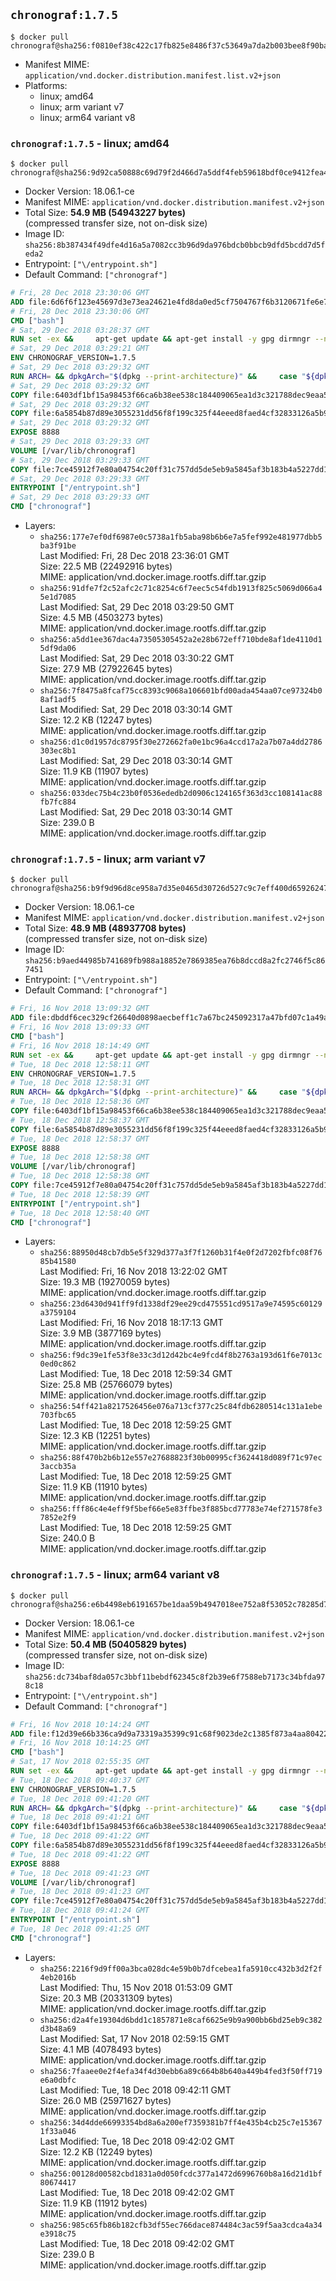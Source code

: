 ## `chronograf:1.7.5`

```console
$ docker pull chronograf@sha256:f0810ef38c422c17fb825e8486f37c53649a7da2b003bee8f90ba5d056ac33c0
```

-	Manifest MIME: `application/vnd.docker.distribution.manifest.list.v2+json`
-	Platforms:
	-	linux; amd64
	-	linux; arm variant v7
	-	linux; arm64 variant v8

### `chronograf:1.7.5` - linux; amd64

```console
$ docker pull chronograf@sha256:9d92ca50888c69d79f2d466d7a5ddf4feb59618bdf0ce9412fea499f7d64ddb5
```

-	Docker Version: 18.06.1-ce
-	Manifest MIME: `application/vnd.docker.distribution.manifest.v2+json`
-	Total Size: **54.9 MB (54943227 bytes)**  
	(compressed transfer size, not on-disk size)
-	Image ID: `sha256:8b387434f49dfe4d16a5a7082cc3b96d9da976bdcb0bbcb9dfd5bcdd7d5feda2`
-	Entrypoint: `["\/entrypoint.sh"]`
-	Default Command: `["chronograf"]`

```dockerfile
# Fri, 28 Dec 2018 23:30:06 GMT
ADD file:6d6f6f123e45697d3e73ea24621e4fd8da0ed5cf7504767f6b3120671fe6e7d1 in / 
# Fri, 28 Dec 2018 23:30:06 GMT
CMD ["bash"]
# Sat, 29 Dec 2018 03:28:37 GMT
RUN set -ex &&     apt-get update && apt-get install -y gpg dirmngr --no-install-recommends &&     rm -rf /var/lib/apt/lists/* &&     for key in         05CE15085FC09D18E99EFB22684A14CF2582E0C5 ;     do         gpg --keyserver ha.pool.sks-keyservers.net --recv-keys "$key" ||         gpg --keyserver pgp.mit.edu --recv-keys "$key" ||         gpg --keyserver keyserver.pgp.com --recv-keys "$key" ;     done
# Sat, 29 Dec 2018 03:29:21 GMT
ENV CHRONOGRAF_VERSION=1.7.5
# Sat, 29 Dec 2018 03:29:32 GMT
RUN ARCH= && dpkgArch="$(dpkg --print-architecture)" &&     case "${dpkgArch##*-}" in       amd64) ARCH='amd64';;       arm64) ARCH='arm64';;       armhf) ARCH='armhf';;       armel) ARCH='armel';;       *)     echo "Unsupported architecture: ${dpkgArch}"; exit 1;;     esac &&     set -x &&     apt-get update && apt-get install -y ca-certificates curl --no-install-recommends &&     rm -rf /var/lib/apt/lists/* &&     curl -SLO "https://dl.influxdata.com/chronograf/releases/chronograf_${CHRONOGRAF_VERSION}_${ARCH}.deb.asc" &&     curl -SLO "https://dl.influxdata.com/chronograf/releases/chronograf_${CHRONOGRAF_VERSION}_${ARCH}.deb" &&     gpg --batch --verify chronograf_${CHRONOGRAF_VERSION}_${ARCH}.deb.asc chronograf_${CHRONOGRAF_VERSION}_${ARCH}.deb &&     dpkg -i chronograf_${CHRONOGRAF_VERSION}_${ARCH}.deb &&     rm -f chronograf_${CHRONOGRAF_VERSION}_${ARCH}.deb* &&     apt-get purge -y --auto-remove $buildDeps
# Sat, 29 Dec 2018 03:29:32 GMT
COPY file:6403df1bf15a98453f66ca6b38ee538c184409065ea1d3c321788dec9eaa5c77 in /usr/share/chronograf/LICENSE 
# Sat, 29 Dec 2018 03:29:32 GMT
COPY file:6a5854b87d89e3055231dd56f8f199c325f44eeed8faed4cf32833126a5b9cd9 in /usr/share/chronograf/agpl-3.0.md 
# Sat, 29 Dec 2018 03:29:32 GMT
EXPOSE 8888
# Sat, 29 Dec 2018 03:29:33 GMT
VOLUME [/var/lib/chronograf]
# Sat, 29 Dec 2018 03:29:33 GMT
COPY file:7ce45912f7e80a04754c20ff31c757dd5de5eb9a5845af3b183b4a5227dd1c1e in /entrypoint.sh 
# Sat, 29 Dec 2018 03:29:33 GMT
ENTRYPOINT ["/entrypoint.sh"]
# Sat, 29 Dec 2018 03:29:33 GMT
CMD ["chronograf"]
```

-	Layers:
	-	`sha256:177e7ef0df6987e0c5738a1fb5aba98b6b6e7a5fef992e481977dbb5ba3f91be`  
		Last Modified: Fri, 28 Dec 2018 23:36:01 GMT  
		Size: 22.5 MB (22492916 bytes)  
		MIME: application/vnd.docker.image.rootfs.diff.tar.gzip
	-	`sha256:91dfe7f2c52afc2c71c8254c6f7eec5c54fdb1913f825c5069d066a45e1d7085`  
		Last Modified: Sat, 29 Dec 2018 03:29:50 GMT  
		Size: 4.5 MB (4503273 bytes)  
		MIME: application/vnd.docker.image.rootfs.diff.tar.gzip
	-	`sha256:a5dd1ee367dac4a73505305452a2e28b672eff710bde8af1de4110d15df9da06`  
		Last Modified: Sat, 29 Dec 2018 03:30:22 GMT  
		Size: 27.9 MB (27922645 bytes)  
		MIME: application/vnd.docker.image.rootfs.diff.tar.gzip
	-	`sha256:7f8475a8fcaf75cc8393c9068a106601bfd00ada454aa07ce97324b08af1adf5`  
		Last Modified: Sat, 29 Dec 2018 03:30:14 GMT  
		Size: 12.2 KB (12247 bytes)  
		MIME: application/vnd.docker.image.rootfs.diff.tar.gzip
	-	`sha256:d1c0d1957dc8795f30e272662fa0e1bc96a4ccd17a2a7b07a4dd2786303ec8b1`  
		Last Modified: Sat, 29 Dec 2018 03:30:14 GMT  
		Size: 11.9 KB (11907 bytes)  
		MIME: application/vnd.docker.image.rootfs.diff.tar.gzip
	-	`sha256:033dec75b4c23b0f0536ededb2d0906c124165f363d3cc108141ac88fb7fc884`  
		Last Modified: Sat, 29 Dec 2018 03:30:14 GMT  
		Size: 239.0 B  
		MIME: application/vnd.docker.image.rootfs.diff.tar.gzip

### `chronograf:1.7.5` - linux; arm variant v7

```console
$ docker pull chronograf@sha256:b9f9d96d8ce958a7d35e0465d30726d527c9c7eff400d65926247a3b709c1cb8
```

-	Docker Version: 18.06.1-ce
-	Manifest MIME: `application/vnd.docker.distribution.manifest.v2+json`
-	Total Size: **48.9 MB (48937708 bytes)**  
	(compressed transfer size, not on-disk size)
-	Image ID: `sha256:b9aed44985b741689fb988a18852e7869385ea76b8dccd8a2fc2746f5c867451`
-	Entrypoint: `["\/entrypoint.sh"]`
-	Default Command: `["chronograf"]`

```dockerfile
# Fri, 16 Nov 2018 13:09:32 GMT
ADD file:dbddf6cec329cf26640d0898aecbeff1c7a67bc245092317a47bfd07c1a49a2d in / 
# Fri, 16 Nov 2018 13:09:33 GMT
CMD ["bash"]
# Fri, 16 Nov 2018 18:14:49 GMT
RUN set -ex &&     apt-get update && apt-get install -y gpg dirmngr --no-install-recommends &&     rm -rf /var/lib/apt/lists/* &&     for key in         05CE15085FC09D18E99EFB22684A14CF2582E0C5 ;     do         gpg --keyserver ha.pool.sks-keyservers.net --recv-keys "$key" ||         gpg --keyserver pgp.mit.edu --recv-keys "$key" ||         gpg --keyserver keyserver.pgp.com --recv-keys "$key" ;     done
# Tue, 18 Dec 2018 12:58:11 GMT
ENV CHRONOGRAF_VERSION=1.7.5
# Tue, 18 Dec 2018 12:58:31 GMT
RUN ARCH= && dpkgArch="$(dpkg --print-architecture)" &&     case "${dpkgArch##*-}" in       amd64) ARCH='amd64';;       arm64) ARCH='arm64';;       armhf) ARCH='armhf';;       armel) ARCH='armel';;       *)     echo "Unsupported architecture: ${dpkgArch}"; exit 1;;     esac &&     set -x &&     apt-get update && apt-get install -y ca-certificates curl --no-install-recommends &&     rm -rf /var/lib/apt/lists/* &&     curl -SLO "https://dl.influxdata.com/chronograf/releases/chronograf_${CHRONOGRAF_VERSION}_${ARCH}.deb.asc" &&     curl -SLO "https://dl.influxdata.com/chronograf/releases/chronograf_${CHRONOGRAF_VERSION}_${ARCH}.deb" &&     gpg --batch --verify chronograf_${CHRONOGRAF_VERSION}_${ARCH}.deb.asc chronograf_${CHRONOGRAF_VERSION}_${ARCH}.deb &&     dpkg -i chronograf_${CHRONOGRAF_VERSION}_${ARCH}.deb &&     rm -f chronograf_${CHRONOGRAF_VERSION}_${ARCH}.deb* &&     apt-get purge -y --auto-remove $buildDeps
# Tue, 18 Dec 2018 12:58:36 GMT
COPY file:6403df1bf15a98453f66ca6b38ee538c184409065ea1d3c321788dec9eaa5c77 in /usr/share/chronograf/LICENSE 
# Tue, 18 Dec 2018 12:58:37 GMT
COPY file:6a5854b87d89e3055231dd56f8f199c325f44eeed8faed4cf32833126a5b9cd9 in /usr/share/chronograf/agpl-3.0.md 
# Tue, 18 Dec 2018 12:58:37 GMT
EXPOSE 8888
# Tue, 18 Dec 2018 12:58:38 GMT
VOLUME [/var/lib/chronograf]
# Tue, 18 Dec 2018 12:58:38 GMT
COPY file:7ce45912f7e80a04754c20ff31c757dd5de5eb9a5845af3b183b4a5227dd1c1e in /entrypoint.sh 
# Tue, 18 Dec 2018 12:58:39 GMT
ENTRYPOINT ["/entrypoint.sh"]
# Tue, 18 Dec 2018 12:58:40 GMT
CMD ["chronograf"]
```

-	Layers:
	-	`sha256:88950d48cb7db5e5f329d377a3f7f1260b31f4e0f2d7202fbfc08f7685b41580`  
		Last Modified: Fri, 16 Nov 2018 13:22:02 GMT  
		Size: 19.3 MB (19270059 bytes)  
		MIME: application/vnd.docker.image.rootfs.diff.tar.gzip
	-	`sha256:23d6430d941ff9fd1338df29ee29cd475551cd9517a9e74595c60129a3759104`  
		Last Modified: Fri, 16 Nov 2018 18:17:13 GMT  
		Size: 3.9 MB (3877169 bytes)  
		MIME: application/vnd.docker.image.rootfs.diff.tar.gzip
	-	`sha256:f9dc39e1fe53f8e33c3d12d42bc4e9fcd4f8b2763a193d61f6e7013c0ed0c862`  
		Last Modified: Tue, 18 Dec 2018 12:59:34 GMT  
		Size: 25.8 MB (25766079 bytes)  
		MIME: application/vnd.docker.image.rootfs.diff.tar.gzip
	-	`sha256:54ff421a8217526456e076a713cf377c25c84fdb6280514c131a1ebe703fbc65`  
		Last Modified: Tue, 18 Dec 2018 12:59:25 GMT  
		Size: 12.3 KB (12251 bytes)  
		MIME: application/vnd.docker.image.rootfs.diff.tar.gzip
	-	`sha256:88f470b2b6b12e557e27688823f30b00995cf3624418d089f71c97ec3accb35a`  
		Last Modified: Tue, 18 Dec 2018 12:59:25 GMT  
		Size: 11.9 KB (11910 bytes)  
		MIME: application/vnd.docker.image.rootfs.diff.tar.gzip
	-	`sha256:fff86c4e4eff9f5bef66e5e83ffbe3f885bcd77783e74ef271578fe37852e2f9`  
		Last Modified: Tue, 18 Dec 2018 12:59:25 GMT  
		Size: 240.0 B  
		MIME: application/vnd.docker.image.rootfs.diff.tar.gzip

### `chronograf:1.7.5` - linux; arm64 variant v8

```console
$ docker pull chronograf@sha256:e6b4498eb6191657be1daa59b4947018ee752a8f53052c78285d7768de1b11e2
```

-	Docker Version: 18.06.1-ce
-	Manifest MIME: `application/vnd.docker.distribution.manifest.v2+json`
-	Total Size: **50.4 MB (50405829 bytes)**  
	(compressed transfer size, not on-disk size)
-	Image ID: `sha256:dc734baf8da057c3bbf11bebdf62345c8f2b39e6f7588eb7173c34bfda978c18`
-	Entrypoint: `["\/entrypoint.sh"]`
-	Default Command: `["chronograf"]`

```dockerfile
# Fri, 16 Nov 2018 10:14:24 GMT
ADD file:f12d39e66b336ca9d9a73319a35399c91c68f9023de2c1385f873a4aa804228b in / 
# Fri, 16 Nov 2018 10:14:25 GMT
CMD ["bash"]
# Sat, 17 Nov 2018 02:55:35 GMT
RUN set -ex &&     apt-get update && apt-get install -y gpg dirmngr --no-install-recommends &&     rm -rf /var/lib/apt/lists/* &&     for key in         05CE15085FC09D18E99EFB22684A14CF2582E0C5 ;     do         gpg --keyserver ha.pool.sks-keyservers.net --recv-keys "$key" ||         gpg --keyserver pgp.mit.edu --recv-keys "$key" ||         gpg --keyserver keyserver.pgp.com --recv-keys "$key" ;     done
# Tue, 18 Dec 2018 09:40:37 GMT
ENV CHRONOGRAF_VERSION=1.7.5
# Tue, 18 Dec 2018 09:41:20 GMT
RUN ARCH= && dpkgArch="$(dpkg --print-architecture)" &&     case "${dpkgArch##*-}" in       amd64) ARCH='amd64';;       arm64) ARCH='arm64';;       armhf) ARCH='armhf';;       armel) ARCH='armel';;       *)     echo "Unsupported architecture: ${dpkgArch}"; exit 1;;     esac &&     set -x &&     apt-get update && apt-get install -y ca-certificates curl --no-install-recommends &&     rm -rf /var/lib/apt/lists/* &&     curl -SLO "https://dl.influxdata.com/chronograf/releases/chronograf_${CHRONOGRAF_VERSION}_${ARCH}.deb.asc" &&     curl -SLO "https://dl.influxdata.com/chronograf/releases/chronograf_${CHRONOGRAF_VERSION}_${ARCH}.deb" &&     gpg --batch --verify chronograf_${CHRONOGRAF_VERSION}_${ARCH}.deb.asc chronograf_${CHRONOGRAF_VERSION}_${ARCH}.deb &&     dpkg -i chronograf_${CHRONOGRAF_VERSION}_${ARCH}.deb &&     rm -f chronograf_${CHRONOGRAF_VERSION}_${ARCH}.deb* &&     apt-get purge -y --auto-remove $buildDeps
# Tue, 18 Dec 2018 09:41:21 GMT
COPY file:6403df1bf15a98453f66ca6b38ee538c184409065ea1d3c321788dec9eaa5c77 in /usr/share/chronograf/LICENSE 
# Tue, 18 Dec 2018 09:41:22 GMT
COPY file:6a5854b87d89e3055231dd56f8f199c325f44eeed8faed4cf32833126a5b9cd9 in /usr/share/chronograf/agpl-3.0.md 
# Tue, 18 Dec 2018 09:41:22 GMT
EXPOSE 8888
# Tue, 18 Dec 2018 09:41:23 GMT
VOLUME [/var/lib/chronograf]
# Tue, 18 Dec 2018 09:41:23 GMT
COPY file:7ce45912f7e80a04754c20ff31c757dd5de5eb9a5845af3b183b4a5227dd1c1e in /entrypoint.sh 
# Tue, 18 Dec 2018 09:41:24 GMT
ENTRYPOINT ["/entrypoint.sh"]
# Tue, 18 Dec 2018 09:41:25 GMT
CMD ["chronograf"]
```

-	Layers:
	-	`sha256:2216f9d9ff00a3bca028dc4e59b0b7dfcebea1fa5910cc432b3d2f2f4eb2016b`  
		Last Modified: Thu, 15 Nov 2018 01:53:09 GMT  
		Size: 20.3 MB (20331309 bytes)  
		MIME: application/vnd.docker.image.rootfs.diff.tar.gzip
	-	`sha256:d2a4fe19304d6bdd1c1857871e8caf6625e9b9a900bb6bd25eb9c382d3b48a69`  
		Last Modified: Sat, 17 Nov 2018 02:59:15 GMT  
		Size: 4.1 MB (4078493 bytes)  
		MIME: application/vnd.docker.image.rootfs.diff.tar.gzip
	-	`sha256:7faaee0e2f4efa34f4d30ebb6a89c664b8b640a449b4fed3f50ff719e6a0dbfc`  
		Last Modified: Tue, 18 Dec 2018 09:42:11 GMT  
		Size: 26.0 MB (25971627 bytes)  
		MIME: application/vnd.docker.image.rootfs.diff.tar.gzip
	-	`sha256:34d4dde66993354bd8a6a200ef7359381b7ff4e435b4cb25c7e153671f33a046`  
		Last Modified: Tue, 18 Dec 2018 09:42:02 GMT  
		Size: 12.2 KB (12249 bytes)  
		MIME: application/vnd.docker.image.rootfs.diff.tar.gzip
	-	`sha256:00128d00582cbd1831a0d050fcdc377a1472d6996760b8a16d21d1bf80674417`  
		Last Modified: Tue, 18 Dec 2018 09:42:02 GMT  
		Size: 11.9 KB (11912 bytes)  
		MIME: application/vnd.docker.image.rootfs.diff.tar.gzip
	-	`sha256:985c65fb86b182cfb3df55ec766dace874484c3ac59f5aa3cdca4a34e3918c75`  
		Last Modified: Tue, 18 Dec 2018 09:42:02 GMT  
		Size: 239.0 B  
		MIME: application/vnd.docker.image.rootfs.diff.tar.gzip
